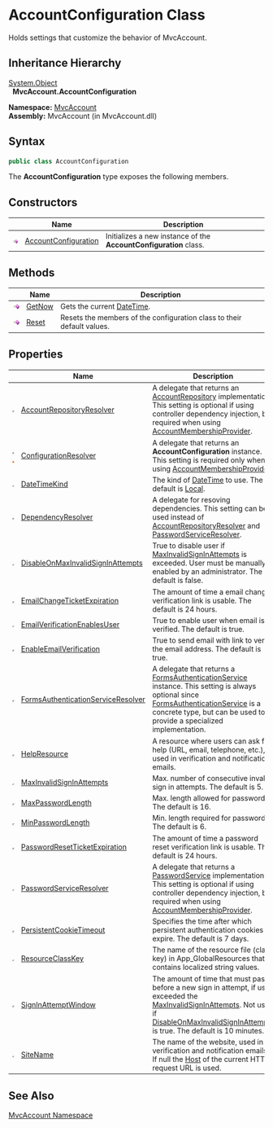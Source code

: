AccountConfiguration Class
==========================
Holds settings that customize the behavior of MvcAccount.


Inheritance Hierarchy
---------------------
[System.Object][1]  
  **MvcAccount.AccountConfiguration**  

**Namespace:** [MvcAccount][2]  
**Assembly:** MvcAccount (in MvcAccount.dll)

Syntax
------

```csharp
public class AccountConfiguration
```

The **AccountConfiguration** type exposes the following members.


Constructors
------------

                 | Name                      | Description                                                       
---------------- | ------------------------- | ----------------------------------------------------------------- 
![Public method] | [AccountConfiguration][3] | Initializes a new instance of the **AccountConfiguration** class. 


Methods
-------

                 | Name        | Description                                                            
---------------- | ----------- | ---------------------------------------------------------------------- 
![Public method] | [GetNow][4] | Gets the current [DateTime][5].                                        
![Public method] | [Reset][6]  | Resets the members of the configuration class to their default values. 


Properties
----------

                                   | Name                                     | Description                                                                                                                                                                                                              
---------------------------------- | ---------------------------------------- | ------------------------------------------------------------------------------------------------------------------------------------------------------------------------------------------------------------------------ 
![Public property]                 | [AccountRepositoryResolver][7]           | A delegate that returns an [AccountRepository][8] implementation. This setting is optional if using controller dependency injection, but required when using [AccountMembershipProvider][9].                             
![Public property]![Static member] | [ConfigurationResolver][10]              | A delegate that returns an **AccountConfiguration** instance. This setting is required only when using [AccountMembershipProvider][9].                                                                                   
![Public property]                 | [DateTimeKind][11]                       | The kind of [DateTime][5] to use. The default is [Local][12].                                                                                                                                                            
![Public property]                 | [DependencyResolver][13]                 | A delegate for resoving dependencies. This setting can be used instead of [AccountRepositoryResolver][7] and [PasswordServiceResolver][14].                                                                              
![Public property]                 | [DisableOnMaxInvalidSignInAttempts][15]  | True to disable user if [MaxInvalidSignInAttempts][16] is exceeded. User must be manually enabled by an administrator. The default is false.                                                                             
![Public property]                 | [EmailChangeTicketExpiration][17]        | The amount of time a email change verification link is usable. The default is 24 hours.                                                                                                                                  
![Public property]                 | [EmailVerificationEnablesUser][18]       | True to enable user when email is verified. The default is true.                                                                                                                                                         
![Public property]                 | [EnableEmailVerification][19]            | True to send email with link to verify the email address. The default is true.                                                                                                                                           
![Public property]                 | [FormsAuthenticationServiceResolver][20] | A delegate that returns a [FormsAuthenticationService][21] instance. This setting is always optional since [FormsAuthenticationService][21] is a concrete type, but can be used to provide a specialized implementation. 
![Public property]                 | [HelpResource][22]                       | A resource where users can ask for help (URL, email, telephone, etc.), used in verification and notification emails.                                                                                                     
![Public property]                 | [MaxInvalidSignInAttempts][16]           | Max. number of consecutive invalid sign in attempts. The default is 5.                                                                                                                                                   
![Public property]                 | [MaxPasswordLength][23]                  | Max. length allowed for passwords. The default is 16.                                                                                                                                                                    
![Public property]                 | [MinPasswordLength][24]                  | Min. length required for passwords. The default is 6.                                                                                                                                                                    
![Public property]                 | [PasswordResetTicketExpiration][25]      | The amount of time a password reset verification link is usable. The default is 24 hours.                                                                                                                                
![Public property]                 | [PasswordServiceResolver][14]            | A delegate that returns a [PasswordService][26] implementation. This setting is optional if using controller dependency injection, but required when using [AccountMembershipProvider][9].                               
![Public property]                 | [PersistentCookieTimeout][27]            | Specifies the time after which persistent authentication cookies expire. The default is 7 days.                                                                                                                          
![Public property]                 | [ResourceClassKey][28]                   | The name of the resource file (class key) in App_GlobalResources that contains localized string values.                                                                                                                  
![Public property]                 | [SignInAttemptWindow][29]                | The amount of time that must pass before a new sign in attempt, if user exceeded the [MaxInvalidSignInAttempts][16]. Not used if [DisableOnMaxInvalidSignInAttempts][15] is true. The default is 10 minutes.             
![Public property]                 | [SiteName][30]                           | The name of the website, used in verification and notification emails. If null the [Host][31] of the current HTTP request URL is used.                                                                                   


See Also
--------
[MvcAccount Namespace][2]  

[1]: http://msdn.microsoft.com/en-us/library/e5kfa45b
[2]: ../README.md
[3]: _ctor.md
[4]: GetNow.md
[5]: http://msdn.microsoft.com/en-us/library/03ybds8y
[6]: Reset.md
[7]: AccountRepositoryResolver.md
[8]: ../AccountRepository/README.md
[9]: ../../MvcAccount.Web.Security/AccountMembershipProvider/README.md
[10]: ConfigurationResolver.md
[11]: DateTimeKind.md
[12]: http://msdn.microsoft.com/en-us/library/shx7s921
[13]: DependencyResolver.md
[14]: PasswordServiceResolver.md
[15]: DisableOnMaxInvalidSignInAttempts.md
[16]: MaxInvalidSignInAttempts.md
[17]: EmailChangeTicketExpiration.md
[18]: EmailVerificationEnablesUser.md
[19]: EnableEmailVerification.md
[20]: FormsAuthenticationServiceResolver.md
[21]: ../FormsAuthenticationService/README.md
[22]: HelpResource.md
[23]: MaxPasswordLength.md
[24]: MinPasswordLength.md
[25]: PasswordResetTicketExpiration.md
[26]: ../PasswordService/README.md
[27]: PersistentCookieTimeout.md
[28]: ResourceClassKey.md
[29]: SignInAttemptWindow.md
[30]: SiteName.md
[31]: http://msdn.microsoft.com/en-us/library/kx8cbz3x
[Public method]: ../../_icons/pubmethod.gif "Public method"
[Public property]: ../../_icons/pubproperty.gif "Public property"
[Static member]: ../../_icons/static.gif "Static member"